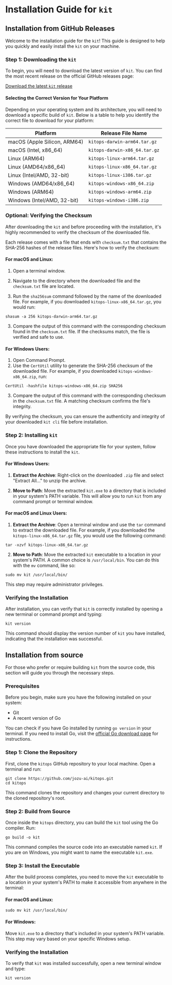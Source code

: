 # Installation Guide for `kit` 

## Installation from GitHub Releases 
Welcome to the installation guide for the `kit`! This guide is designed to help you quickly and easily install the `kit` on your machine.

### Step 1: Downloading the `kit`

To begin, you will need to download the latest version of `kit`. You can find the most recent release on the official GitHub releases page:

[Download the latest `kit` release](https://github.com/jozu-ai/kitops/releases/latest)

#### Selecting the Correct Version for Your Platform

Depending on your operating system and its architecture, you will need to download a specific build of `kit`. Below is a table to help you identify the correct file to download for your platform:

| Platform                          | Release File Name               |
|-----------------------------------|---------------------------------|
| macOS (Apple Silicon, ARM64)      | `kitops-darwin-arm64.tar.gz`    |
| macOS (Intel, x86_64)             | `kitops-darwin-x86_64.tar.gz`   |
| Linux (ARM64)                     | `kitops-linux-arm64.tar.gz`     |
| Linux (AMD64/x86_64)              | `kitops-linux-x86_64.tar.gz`    |
| Linux (Intel/AMD, 32-bit)         | `kitops-linux-i386.tar.gz`      |
| Windows (AMD64/x86_64)            | `kitops-windows-x86_64.zip`     |
| Windows (ARM64)                   | `kitops-windows-arm64.zip`      |
| Windows (Intel/AMD, 32-bit)       | `kitops-windows-i386.zip`       |


### Optional: Verifying the Checksum

After downloading the `kit` and before proceeding with the installation, it's highly recommended to verify the checksum of the downloaded file. 

Each release comes with a file that ends with `checksum.txt` that contains the SHA-256 hashes of the release files. Here's how to verify the checksum:

#### For macOS and Linux:

1. Open a terminal window.

2. Navigate to the directory where the downloaded file and the `checksum.txt` file are located.

3. Run the `sha256sum` command followed by the name of the downloaded file. For example, if you downloaded `kitops-linux-x86_64.tar.gz`, you would run:
```shell
shasum -a 256 kitops-darwin-arm64.tar.gz
```
3. Compare the output of this command with the corresponding checksum found in the `checksum.txt` file. If the checksums match, the file is verified and safe to use.

#### For Windows Users:

1. Open Command Prompt.
2. Use the `CertUtil` utility to generate the SHA-256 checksum of the downloaded file. For example, if you downloaded `kitops-windows-x86_64.zip`, run:
```shell
CertUtil -hashfile kitops-windows-x86_64.zip SHA256
```
3. Compare the output of this command with the corresponding checksum in the `checksum.txt` file. A matching checksum confirms the file's integrity.

By verifying the checksum, you can ensure the authenticity and integrity of your downloaded `kit cli` file before installation.


### Step 2: Installing `kit`

Once you have downloaded the appropriate file for your system, follow these instructions to install the `kit`.

#### For Windows Users:

1. **Extract the Archive**: Right-click on the downloaded `.zip` file and select "Extract All..." to unzip the archive.

2. **Move to Path**: Move the extracted `kit.exe` to a directory that is included in your system's PATH variable. This will allow you to run `kit` from any command prompt or terminal window.

#### For macOS and Linux Users:

1. **Extract the Archive**: Open a terminal window and use the `tar` command to extract the downloaded file. For example, if you downloaded the `kitops-linux-x86_64.tar.gz` file, you would use the following command:

```shell
tar -xzvf kitops-linux-x86_64.tar.gz
```

2. **Move to Path**: Move the extracted `kit` executable to a location in your system's PATH. A common choice is `/usr/local/bin`. You can do this with the `mv` command, like so:

```
sudo mv kit /usr/local/bin/
```
This step may require administrator privileges.

### Verifying the Installation

After installation, you can verify that `kit` is correctly installed by opening a new terminal or command prompt and typing:

```shell
kit version
```

This command should display the version number of `kit` you have installed, indicating that the installation was successful.


## Installation from source

For those who prefer or require building `kit` from the source code, this section will guide you through the necessary steps. 

### Prerequisites

Before you begin, make sure you have the following installed on your system:

- Git
- A recent version of Go

You can check if you have Go installed by running `go version` in your terminal. If you need to install Go, visit the [official Go download page](https://golang.org/dl/) for instructions.

### Step 1: Clone the Repository

First, clone the `kitops` GitHub repository to your local machine. Open a terminal and run:


```shell
git clone https://github.com/jozu-ai/kitops.git
cd kitops
```

This command clones the repository and changes your current directory to the cloned repository's root.

### Step 2: Build from Source

Once inside the `kitops` directory, you can build the `kit` tool using the Go compiler. Run:

```shell
go build -o kit
```

This command compiles the source code into an executable named `kit`. If you are on Windows, you might want to name the executable `kit.exe`.

### Step 3: Install the Executable

After the build process completes, you need to move the `kit` executable to a location in your system's PATH to make it accessible from anywhere in the terminal:

#### For macOS and Linux:

```shell
sudo mv kit /usr/local/bin/
```

#### For Windows:

Move `kit.exe` to a directory that's included in your system's PATH variable. This step may vary based on your specific Windows setup.

### Verifying the Installation

To verify that `kit` was installed successfully, open a new terminal window and type:

```shell
kit version
```
